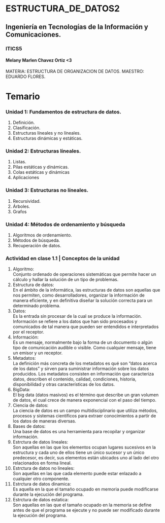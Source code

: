# ESTRUCTURA_DE_DATOS2
## Ingeniería en Tecnologías de la Información y Comunicaciones.
### ITICS5
#### Melany Marlen Chavez Ortiz <3

MATERIA: ESTRUCTURA DE ORGANIZACION DE DATOS.
MAESTRO: EDUARDO FLORES.

# Temario

### Unidad 1: Fundamentos de estructura de datos.
<ol>
  <li>Definición.</li>
  <li>Clasificación.</li>
  <li>Estructuras líneales y no líneales.</li>
  <li>Estructuras dinámicas y estáticas.</li>
</ol>

### Unidad 2: Estructuras líneales.
<ol>
  <li>Listas.</li>
  <li>Pilas estáticas y dinámicas.</li>
  <li>Colas estáticas y dinámicas</li>
  <li>Aplicaciones</li>
</ol>

### Unidad 3: Estructuras no líneales.
<ol>
  <li>Recursividad.</li>
  <li>Árboles.</li>
  <li>Grafos</li>
</ol>

### Unidad 4: Métodos de ordenamiento y búsqueda
<ol>
  <li>Algoritmos de ordenamiento.</li>
  <li>Métodos de búsqueda.</li>
  <li>Recuperación de datos.</li>
</ol>

### Actividad en clase 1.1 | Conceptos de la unidad
<ol>

<li>Algoritmo:</li>
Conjunto ordenado de operaciones sistemáticas que permite hacer un cálculo y hallar la solución de un tipo de problemas.
<li>Estructura de datos:</li>
En el ámbito de la informática, las estructuras de datos son aquellas que nos permiten, como desarrolladores, organizar la información de manera eficiente, y en definitiva diseñar la solución correcta para un determinado problema.
<li>Datos:</li>
Es la entrada sin procesar de la cual se produce la información. Información se refiere a los datos que han sido procesados y comunicados de tal manera que pueden ser entendidos e interpretados por el receptor.
<li>Información:</li>
Es un mensaje, normalmente bajo la forma de un documento o algún tipo de comunicación audible o visible. Como cualquier mensaje, tiene un emisor y un receptor.
<li>Metadatos:</li>
La definición más concreta de los metadatos es qué son “datos acerca de los datos” y sirven para suministrar información sobre los datos producidos. Los metadatos consisten en información que caracteriza datos, describen el contenido, calidad, condiciones, historia, disponibilidad y otras características de los datos.
<li>BigData:</li>
El big data (datos masivos) es el término que describe un gran volumen de datos, el cual crece de manera exponencial con el paso del tiempo. 
<li>Ciencia de datos:</li>
La ciencia de datos es un campo multidisciplinario que utiliza métodos, procesos y sistemas científicos para extraer conocimientos a partir de los datos de maneras diversas.
<li>Bases de datos:</li>
Una base de datos es una herramienta para recopilar y organizar información.
<li>Estrctura de datos lineales:</li>
Son aquellas en las que los elementos ocupan lugares sucesivos en la estructura y cada uno de ellos tiene un único sucesor y un único predecesor, es decir, sus elementos están ubicados uno al lado del otro relacionados en forma lineal.
<li>Estrctura de datos no lineales:</li>
Son aquellas en las que cada elemento puede estar enlazado a cualquier otro componente.
<li>Estrctura de datos dinamica:</li>
Es aquella en la que el tamaño ocupado en memoria puede modificarse durante la ejecución del programa.
<li>Estrctura de datos estatica:</li>
Son aquellas en las que el tamaño ocupado en la memoria se define antes de que el programa se ejecute y no puede ser modificado durante la ejecución del programa.
</ol>